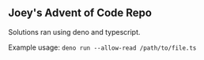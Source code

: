 ## Joey's Advent of Code Repo

Solutions ran using deno and typescript.

Example usage: `deno run --allow-read /path/to/file.ts`
